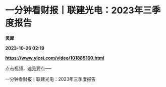# 一分钟看财报丨联建光电：2023年三季度报告
**灵犀**

**2023-10-26 02:19**

**https://www.yicai.com/video/101885160.html**

点击视频，速览要点──

一分钟看财报丨联建光电：2023年三季度报告